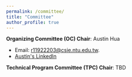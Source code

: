 ```yaml
---
permalink: /committee/
title: "Committee"
author_profile: true
---
```


**Organizing Committee (OC) Chair**: Austin Hua
- Email: [r11922203@csie.ntu.edu.tw](mailto:r11922203@csie.ntu.edu.tw).
- [Austin's LinkedIn](https://www.linkedin.com/in/austin-hua/)

**Technical Program Committee (TPC) Chair**: TBD

<!-- 请根据实际情况补充和修改名单及职务 -->
